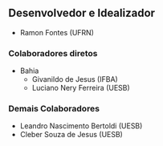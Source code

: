 ## Desenvolvedor e Idealizador

- Ramon Fontes (UFRN)

### Colaboradores diretos

- Bahia
  - Givanildo de Jesus (IFBA)
  - Luciano Nery Ferreira (UESB)
 
 
### Demais Colaboradores
 - Leandro Nascimento Bertoldi (UESB)
 - Cleber Souza de Jesus (UESB)
